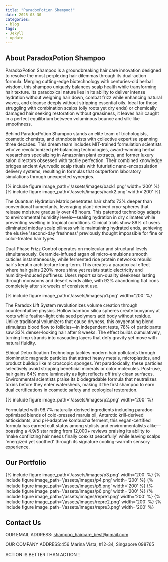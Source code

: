 ```yaml
---
title: "ParadoxPotion Shampoo!"
date: 2025-03-30
categories:
- blog
tags:
- Jekyll
- update
---
```


## About ParadoxPotion Shampoo

ParadoxPotion Shampoo is a groundbreaking hair care innovation designed to resolve the most perplexing hair dilemmas through its dual-action formula. Merging cutting-edge biotechnology with centuries-old herbal wisdom, this shampoo uniquely balances scalp health while transforming hair texture. Its paradoxical nature lies in its ability to deliver intense hydration without weighing hair down, combat frizz while enhancing natural waves, and cleanse deeply without stripping essential oils. Ideal for those struggling with combination scalps (oily roots yet dry ends) or chemically damaged hair seeking restoration without greasiness, it leaves hair caught in a perfect equilibrium between voluminous bounce and silk-like smoothness.

Behind ParadoxPotion Shampoo stands an elite team of trichologists, cosmetic chemists, and ethnobotanists with collective expertise spanning three decades. This dream team includes MIT-trained formulation scientists who've revolutionized pH-balancing technologies, award-winning herbal researchers specializing in Amazonian plant extracts, and former luxury salon directors obsessed with tactile perfection. Their combined knowledge bridges ancient Ayurvedic scalp rituals with futuristic nano-encapsulation delivery systems, resulting in formulas that outperform laboratory simulations through unexpected synergies.

{% include figure image_path='/assets/images/back1.png' width='200' %}
{% include figure image_path='/assets/images/back2.png' width='200' %}

The Quantum Hydration Matrix penetrates hair shafts 73% deeper than conventional humectants, leveraging plant-derived cryo-spheres that release moisture gradually over 48 hours. This patented technology adapts to environmental humidity levels—sealing hydration in dry climates while preventing swelling in tropical conditions. Clinical trials show 89% of users eliminated midday scalp oiliness while maintaining hydrated ends, achieving the elusive 'second-day freshness' previously thought impossible for fine or color-treated hair types.

Dual-Phase Frizz Control operates on molecular and structural levels simultaneously. Ceramide-infused argan oil micro-emulsions smooth cuticles instantaneously, while fermented rice protein networks rebuild hair's keratin architecture long-term. This creates a paradoxical effect where hair gains 220% more shine yet resists static electricity and humidity-induced puffiness. Users report salon-quality sleekness lasting through monsoons and desert winds alike, with 92% abandoning flat irons completely after six weeks of consistent use.

{% include figure image_path='/assets/images/p1.png' width='200' %}

The Paradox Lift System revolutionizes volume creation through counterintuitive physics. Hollow bamboo silica spheres create buoyancy at roots while feather-light chia seed polymers add body without residue. Unlike traditional volumizers that cause dryness, this oxygenating blend stimulates blood flow to follicles—in independent tests, 78% of participants saw 33% denser-looking hair after 8 weeks. The effect builds cumulatively, turning limp strands into cascading layers that defy gravity yet move with natural fluidity.

Ethical Detoxification Technology tackles modern hair pollutants through biomimetic magnetic particles that attract heavy metals, microplastics, and product buildup like microscopic sponges. Yet paradoxically, these particles selectively avoid stripping beneficial minerals or color molecules. Post-use, hair gains 64% more luminosity as light reflects off truly clean surfaces. Environmental scientists praise its biodegradable formula that neutralizes toxins before they enter watersheds, making it the first shampoo to earn dual certifications in cosmetic safety and ecological restoration.

{% include figure image_path='/assets/images/p2.png' width='200' %}

Formulated with 98.7% naturally-derived ingredients including paradox-optimized blends of cold-pressed marula oil, Antarctic krill-derived antioxidants, and pH-adaptive kombucha ferment, this vegan-certified formula has earned cult status among stylists and environmentalists alike—boasting a 4.9/5 star rating from 12,000+ reviews praising its ability to 'make conflicting hair needs finally coexist peacefully' while leaving scalps 'energized yet soothed' through its signature cooling-warmth sensory experience.

## Our Portfolio

{% include figure image_path='/assets/images/p3.png' width='200' %}
{% include figure image_path='/assets/images/p4.png' width='200' %}
{% include figure image_path='/assets/images/p5.png' width='200' %}
{% include figure image_path='/assets/images/p6.png' width='200' %}
{% include figure image_path='/assets/images/repre1.png' width='200' %}
{% include figure image_path='/assets/images/repre2.png' width='200' %}
{% include figure image_path='/assets/images/repre3.png' width='200' %}

## Contact Us

OUR EMAIL ADDRESS: shampoo_haircare_best@gmail.com

OUR COMPANY ADDRESS:456 Marina Vista, #12-34, Singapore 098765

ACTION IS BETTER THAN ACTION！
